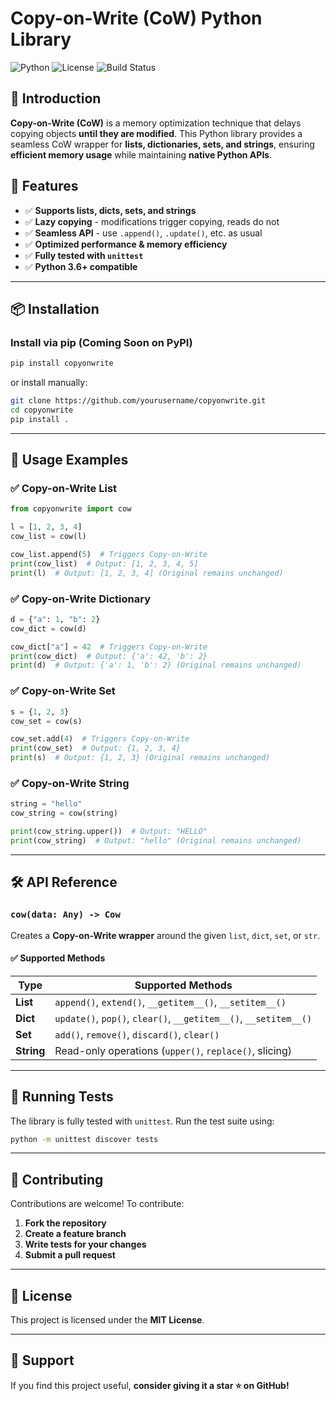 # Copy-on-Write (CoW) Python Library

![Python](https://img.shields.io/badge/python-3.6+-blue.svg)
![License](https://img.shields.io/badge/license-MIT-green)
![Build Status](https://img.shields.io/badge/build-passing-brightgreen)

## 🚀 Introduction
**Copy-on-Write (CoW)** is a memory optimization technique that delays copying objects **until they are modified**. This Python library provides a seamless CoW wrapper for **lists, dictionaries, sets, and strings**, ensuring **efficient memory usage** while maintaining **native Python APIs**.

## 🔧 Features
- ✅ **Supports lists, dicts, sets, and strings**
- ✅ **Lazy copying** - modifications trigger copying, reads do not
- ✅ **Seamless API** - use `.append()`, `.update()`, etc. as usual
- ✅ **Optimized performance & memory efficiency**
- ✅ **Fully tested with `unittest`**
- ✅ **Python 3.6+ compatible**

---

## 📦 Installation
### **Install via pip (Coming Soon on PyPI)**
```sh
pip install copyonwrite
```
or install manually:
```sh
git clone https://github.com/yourusername/copyonwrite.git
cd copyonwrite
pip install .
```

---

## 🚀 Usage Examples

### **✅ Copy-on-Write List**
```python
from copyonwrite import cow

l = [1, 2, 3, 4]
cow_list = cow(l)

cow_list.append(5)  # Triggers Copy-on-Write
print(cow_list)  # Output: [1, 2, 3, 4, 5]
print(l)  # Output: [1, 2, 3, 4] (Original remains unchanged)
```

### **✅ Copy-on-Write Dictionary**
```python
d = {"a": 1, "b": 2}
cow_dict = cow(d)

cow_dict["a"] = 42  # Triggers Copy-on-Write
print(cow_dict)  # Output: {'a': 42, 'b': 2}
print(d)  # Output: {'a': 1, 'b': 2} (Original remains unchanged)
```

### **✅ Copy-on-Write Set**
```python
s = {1, 2, 3}
cow_set = cow(s)

cow_set.add(4)  # Triggers Copy-on-Write
print(cow_set)  # Output: {1, 2, 3, 4}
print(s)  # Output: {1, 2, 3} (Original remains unchanged)
```

### **✅ Copy-on-Write String**
```python
string = "hello"
cow_string = cow(string)

print(cow_string.upper())  # Output: "HELLO"
print(cow_string)  # Output: "hello" (Original remains unchanged)
```

---

## 🛠 API Reference
### **`cow(data: Any) -> Cow`**
Creates a **Copy-on-Write wrapper** around the given `list`, `dict`, `set`, or `str`.

#### ✅ **Supported Methods**
| **Type** | **Supported Methods** |
|----------|-----------------------|
| **List** | `append()`, `extend()`, `__getitem__()`, `__setitem__()` |
| **Dict** | `update()`, `pop()`, `clear()`, `__getitem__()`, `__setitem__()` |
| **Set**  | `add()`, `remove()`, `discard()`, `clear()` |
| **String** | Read-only operations (`upper()`, `replace()`, slicing) |

---

## 🧪 Running Tests
The library is fully tested with `unittest`. Run the test suite using:

```sh
python -m unittest discover tests
```

---

## 🤝 Contributing
Contributions are welcome! To contribute:
1. **Fork the repository**
2. **Create a feature branch**
3. **Write tests for your changes**
4. **Submit a pull request**

---

## 📜 License
This project is licensed under the **MIT License**.

---

## 🌟 Support
If you find this project useful, **consider giving it a star ⭐ on GitHub!**

